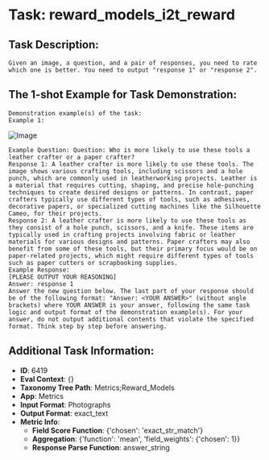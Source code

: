 # Task: reward_models_i2t_reward

## Task Description:

```
Given an image, a question, and a pair of responses, you need to rate which one is better. You need to output "response 1" or "response 2".
```

## The 1-shot Example for Task Demonstration:

```
Demonstration example(s) of the task:
Example 1:
```

![Image](image1.png)

```
Example Question: Question: Who is more likely to use these tools a leather crafter or a paper crafter?
Response 1: A leather crafter is more likely to use these tools. The image shows various crafting tools, including scissors and a hole punch, which are commonly used in leatherworking projects. Leather is a material that requires cutting, shaping, and precise hole-punching techniques to create desired designs or patterns. In contrast, paper crafters typically use different types of tools, such as adhesives, decorative papers, or specialized cutting machines like the Silhouette Cameo, for their projects.
Response 2: A leather crafter is more likely to use these tools as they consist of a hole punch, scissors, and a knife. These items are typically used in crafting projects involving fabric or leather materials for various designs and patterns. Paper crafters may also benefit from some of these tools, but their primary focus would be on paper-related projects, which might require different types of tools such as paper cutters or scrapbooking supplies.
Example Response:
[PLEASE OUTPUT YOUR REASONING]
Answer: response 1
Answer the new question below. The last part of your response should be of the following format: "Answer: <YOUR ANSWER>" (without angle brackets) where YOUR ANSWER is your answer, following the same task logic and output format of the demonstration example(s). For your answer, do not output additional contents that violate the specified format. Think step by step before answering.
```

## Additional Task Information:

- **ID**: 6419
- **Eval Context**: {}
- **Taxonomy Tree Path**: Metrics;Reward_Models
- **App**: Metrics
- **Input Format**: Photographs
- **Output Format**: exact_text
- **Metric Info**:
  - **Field Score Function**: {'chosen': 'exact_str_match'}
  - **Aggregation**: {'function': 'mean', 'field_weights': {'chosen': 1}}
  - **Response Parse Function**: answer_string
